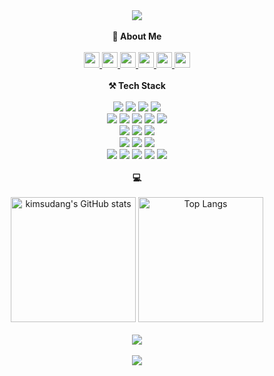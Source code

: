 <div align="center">
  <img src="https://capsule-render.vercel.app/api?type=rounded&color=D4BEE4&height=200&section=header&text=새로운%20것을%20알아가는게%20즐거운%20프론트엔드%20개발자%20김수연입니다&fontSize=30&fontColor=f8f9fa&animation=fadeIn" />  
</div>
<br />

<div align="center">
  <div>
     <strong>🦦 About Me</strong>
  </div>
  <br />
  
  <div>
    <a href="https://let-d0-study.tistory.com">
      <img src="http://img.shields.io/badge/Tistory-FF5722?style=flat-square&logo=Tistory&logoColor=ffffff" height="25px"/>
    </a>   
    <a href="https://velog.io/@ksy1221">
      <img src="https://img.shields.io/badge/Velog-20C997?style=flat-square&logo=Velog&logoColor=ffffff" height="25px"/>
    </a>
    <a href="https://www.linkedin.com/in/%EC%88%98%EC%97%B0-%EA%B9%80-7842502a6/">
      <img src="https://img.shields.io/badge/linkedin-%230A66C2.svg?&style=for-the-badge&logo=linkedin&logoColor=white" height="25px" />
    </a>
    <a href="https://github.com/kimsudang">
      <img src="https://img.shields.io/badge/github-%23181717.svg?&style=for-the-badge&logo=github&logoColor=white" height="25px"/>
    </a>
    <a href="https://x.com/myungmyangmyang">
      <img src="https://img.shields.io/badge/twitter-%231DA1F2.svg?&style=for-the-badge&logo=twitter&logoColor=white" height="25px"/>
    </a>
    <a href="https://solved.ac/profile/sumsumm">
        <img src="http://mazassumnida.wtf/api/mini/generate_badge?boj=sumsumm" alt="sumsumm's Solved.ac Badge" height="25px"/>
    </a>
  </div>
</div>
<br />

<div align="center">
  <div>
    <strong>⚒️ Tech Stack</strong>
  </div>
  <br />
  
  <div>
    <img src="https://img.shields.io/badge/javascript-%23F7DF1E.svg?&style=for-the-badge&logo=javascript&logoColor=black"/>
    <img src="https://img.shields.io/badge/typescript-%233178C6.svg?&style=for-the-badge&logo=typescript&logoColor=white"/>
    <img src="https://img.shields.io/badge/react-%2361DAFB.svg?&style=for-the-badge&logo=react&logoColor=black" />
    <img src="https://img.shields.io/badge/next.js-%23000000.svg?&style=for-the-badge&logo=next.js&logoColor=white" />
  </div>
  <div>
    <img src="https://img.shields.io/badge/tailwind%20css-%2338B2AC.svg?&style=for-the-badge&logo=tailwind%20css&logoColor=white" />
    <img src="https://img.shields.io/badge/sass-%23CC6699.svg?&style=for-the-badge&logo=sass&logoColor=white" />
    <img src="https://img.shields.io/badge/graphql-%23E10098.svg?&style=for-the-badge&logo=graphql&logoColor=white" />
    <img src="https://img.shields.io/badge/npm-%23CB3837.svg?&style=for-the-badge&logo=npm&logoColor=white" />
    <img src="https://img.shields.io/badge/yarn-%232C8EBB.svg?&style=for-the-badge&logo=yarn&logoColor=white" />
  </div>
  <div>
    <img src="https://img.shields.io/badge/java-%23007396.svg?&style=for-the-badge&logo=java&logoColor=white" />
    <img src="https://img.shields.io/badge/python-%233776AB.svg?&style=for-the-badge&logo=python&logoColor=white" />
    <img src="https://img.shields.io/badge/nestjs-%23E0234E.svg?&style=for-the-badge&logo=nestjs&logoColor=white" />
  </div>
  <div>
    <img src="https://img.shields.io/badge/redis-%23DC382D.svg?&style=for-the-badge&logo=redis&logoColor=white" />
    <img src="https://img.shields.io/badge/mysql-%234479A1.svg?&style=for-the-badge&logo=mysql&logoColor=white" />
    <img src="https://img.shields.io/badge/postgresql-%23336791.svg?&style=for-the-badge&logo=postgresql&logoColor=white" />
  </div>
  <div>
    <img src="https://img.shields.io/badge/git-%23F05032.svg?&style=for-the-badge&logo=git&logoColor=white" />
    <img src="https://img.shields.io/badge/github-%23181717.svg?&style=for-the-badge&logo=github&logoColor=white" />
    <img src="https://img.shields.io/badge/slack-%234A154B.svg?&style=for-the-badge&logo=slack&logoColor=white" />
    <img src="https://img.shields.io/badge/notion-%23000000.svg?&style=for-the-badge&logo=notion&logoColor=white" />
    <img src="https://img.shields.io/badge/discord-%237289DA.svg?&style=for-the-badge&logo=discord&logoColor=white" />
  </div>
</div>
<br />

<div align="center">
  <div>
    <strong>💻 </strong>
  </div>
  <br />
  
  <div height="200">
    <img src="https://github-readme-stats.vercel.app/api?username=kimsudang&hide=stars,&show=discussions_answered,$show_icons=true&bg_color=00000000&theme=buefy" alt="kimsudang's GitHub stats" height="200" />
    <img src="https://github-readme-stats.vercel.app/api/top-langs/?username=kimsudang&layout=compact&langs_count=6&theme=buefy" alt="Top Langs" height="200" />
  </div>
</div>
<br />

<div align="center" >
  <img src="http://mazandi.herokuapp.com/api?handle=sumsumm&theme=warm"/>
</div>
<br />

<div align="center">
  <a href="https://hits.seeyoufarm.com"><img src="https://hits.seeyoufarm.com/api/count/incr/badge.svg?url=https%3A%2F%2Fgithub.com%2Fgjbae1212%2Fhit-counter&count_bg=%23BC64E1&title_bg=%23555555&icon=&icon_color=%23E7E7E7&title=hits&edge_flat=false"/></a>
</div>

